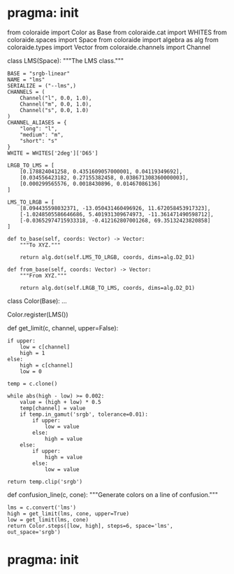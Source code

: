 # pragma: init

from coloraide import Color as Base
from coloraide.cat import WHITES
from coloraide.spaces import Space
from coloraide import algebra as alg
from coloraide.types import Vector
from coloraide.channels import Channel


class LMS(Space):
    """The LMS class."""

    BASE = "srgb-linear"
    NAME = "lms"
    SERIALIZE = ("--lms",)
    CHANNELS = (
        Channel("l", 0.0, 1.0),
        Channel("m", 0.0, 1.0),
        Channel("s", 0.0, 1.0)
    )
    CHANNEL_ALIASES = {
        "long": "l",
        "medium": "m",
        "short": "s"
    }
    WHITE = WHITES['2deg']['D65']

    LRGB_TO_LMS = [
        [0.178824041258, 0.4351609057000001, 0.04119349692],
        [0.034556423182, 0.27155382458, 0.038671308360000003],
        [0.000299565576, 0.0018430896, 0.01467086136]
    ]

    LMS_TO_LRGB = [
        [8.094435598032371, -13.050431460496926, 11.672058453917323],
        [-1.0248505586646686, 5.401931309674973, -11.361471490598712],
        [-0.03652974715933318, -0.412162807001268, 69.35132423820858]
    ]

    def to_base(self, coords: Vector) -> Vector:
        """To XYZ."""

        return alg.dot(self.LMS_TO_LRGB, coords, dims=alg.D2_D1)

    def from_base(self, coords: Vector) -> Vector:
        """From XYZ."""

        return alg.dot(self.LRGB_TO_LMS, coords, dims=alg.D2_D1)


class Color(Base):
    ...


Color.register(LMS())


def get_limit(c, channel, upper=False):

    if upper:
        low = c[channel]
        high = 1
    else:
        high = c[channel]
        low = 0

    temp = c.clone()

    while abs(high - low) >= 0.002:
        value = (high + low) * 0.5
        temp[channel] = value
        if temp.in_gamut('srgb', tolerance=0.01):
            if upper:
                low = value
            else:
                high = value
        else:
            if upper:
                high = value
            else:
                low = value

    return temp.clip('srgb')


def confusion_line(c, cone):
    """Generate colors on a line of confusion."""

    lms = c.convert('lms')
    high = get_limit(lms, cone, upper=True)
    low = get_limit(lms, cone)
    return Color.steps([low, high], steps=6, space='lms', out_space='srgb')

# pragma: init
